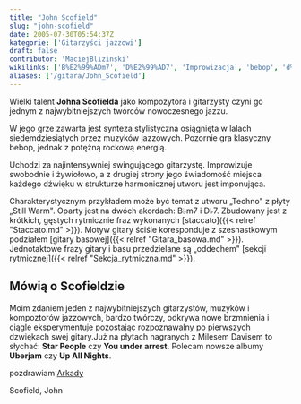 ```yaml
---
title: "John Scofield"
slug: "john-scofield"
date: 2005-07-30T05:54:37Z
kategorie: ['Gitarzyści jazzowi']
draft: false
contributor: 'MaciejBlizinski'
wikilinks: ['B%E2%99%ADm7', 'D%E2%99%AD7', 'Improwizacja', 'bebop', 'd%C5%BAwi%C4%99k', 'gitara_basowa', 'jazz', 'rock', 'schemat_harmoniczny', 'sekcja_rytmiczna', 'staccato', 'swingowanie']
aliases: ['/gitara/John_Scofield']
---
```

Wielki talent **Johna Scofielda** jako kompozytora i gita­rzysty czyni
go jednym z najwybitniejszych twórców nowoczesnego
jazzu<!-- link nie odnosił się do niczego: 'John Scofield' ('content/John_Scofield.md') links to 'jazz' ('content/jazz.md') and that does not exist -->.

W jego grze zawarta jest synteza stylistyczna osiągnięta w lalach
siedemdziesiątych przez muzyków jazzowych. Pozornie gra klasyczny
bebop<!-- link nie odnosił się do niczego: 'John Scofield' ('content/John_Scofield.md') links to 'bebop' ('content/bebop.md') and that does not exist -->, jednak z potężną rockową<!-- link nie odnosił się do niczego: 'John Scofield' ('content/John_Scofield.md') links to 'rock' ('content/rock.md') and that does not exist -->
energią.

Uchodzi za najintensywniej swingującego<!-- link nie odnosił się do niczego: 'John Scofield' ('content/John_Scofield.md') links to 'swingowanie' ('content/swingowanie.md') and that does not exist -->
gitarzystę. Improwizuje<!-- link nie odnosił się do niczego: 'John Scofield' ('content/John_Scofield.md') links to 'Improwizacja' ('content/Improwizacja.md') and that does not exist --> swobodnie i
żywiołowo, a z drugiej strony jego świadomość miejsca każdego
dźwięku<!-- link nie odnosił się do niczego: 'John Scofield' ('content/John_Scofield.md') links to 'dźwięk' ('content/dźwięk.md') and that does not exist --> w strukturze
harmonicznej<!-- link nie odnosił się do niczego: 'John Scofield' ('content/John_Scofield.md') links to 'schemat_harmoniczny' ('content/schemat_harmoniczny.md') and that does not exist --> utworu jest imponująca.

Charakterystycznym przykładem może być temat z utworu „Techno" z płyty
„Still Warm". Oparty jest na dwóch akordach: B♭m7<!-- link nie odnosił się do niczego: 'John Scofield' ('content/John_Scofield.md') links to 'B♭m7' ('content/B♭m7.md') and that does not exist --> i
D♭7<!-- link nie odnosił się do niczego: 'John Scofield' ('content/John_Scofield.md') links to 'D♭7' ('content/D♭7.md') and that does not exist -->. Zbudowany jest z krótkich, gęstych rytmicznie
fraz wykonanych [staccato]({{< relref "Staccato.md" >}}). Motyw gi­tary ściśle
koresponduje z szesnastkowym podziałem [gi­tary
basowej]({{< relref "Gitara_basowa.md" >}}). Jednotaktowe frazy gitary i basu
przedzielane są „oddechem" [sekcji
rytmicznej]({{< relref "Sekcja_rytmiczna.md" >}}).

## Mówią o Scofieldzie

Moim zdaniem jeden z najwybitniejszych gitarzystów, muzyków i
kompoztorów jazzowych, bardzo twórczy, odkrywa nowe brzmnienia i ciągle
eksperymentuje pozostając rozpoznawalny po pierwszych dzwiękach swej
gitary.Już na płytach nagranych z Milesem Davisem to słychać: **Star
People** czy **You under arrest**. Polecam nowsze albumy **Uberjam** czy
**Up All Nights**.

pozdrawiam
[Arkady](http://www.arkadymichalik.republika.pl)

Scofield, John<!-- link nie odnosił się do niczego: 'John Scofield' ('content/John_Scofield.md') links to 'kategoria:gitarzyści_jazzowi' ('content/kategoria:gitarzyści_jazzowi.md') and that does not exist -->
